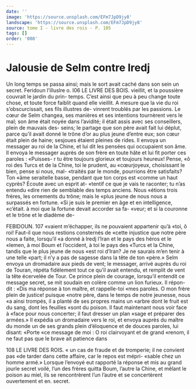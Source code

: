 ```yaml
---
date: ''
image: 'https://source.unsplash.com/EFm7JpD9jy8'
landscape: 'https://source.unsplash.com/EFm7JpD9jy8'
source: tome I - livre des rois - P. 105
tags: []
order: '008'
---
```


# Jalousie de Selm contre Iredj

Un long temps se passa ainsi; mais le sort avait caché dans son sein un secret. Feridoun l’illuslre
o.
I06 LE LIVRE DES BOIS.
vieillit, et la poussière couvrait le jardin du prin- temps. C’est ainsi que peu à peu change toute chose,
et toute force faiblit quand elle vieillit. A mesure que la vie du roi s’obscurcissait, ses fils illustres de- vinrent troublés par les passions. Le cœur de Selm changea, ses manières et ses intentions tournèrent vers le mal; son âme était noyée dans l’avidité; il
était assis avec ses conseillers, plein de mauvais des- seins; Ie partage que son père avait fait lui déplut, parce qu’il avait donné le trône d’or au plus jeune
d’entre eux; son cœur était plein de haine; sesjoues étaient pleines de rides. Il envoya un messager au roi de la Chine, et lui dit les pensées qui occupaient son âme. Il envoya le messager auprès de son frère
en toute hâte et lui fit porter ces paroles : «Puisses-
r tu être toujours glorieux et toujours heureux! Pense, «ô roi des Turcs et de la Chine, toi le prudent, au «cœurjoyeux, choisissant le bien, pense si nous, mal- «traités par le monde, pourrions être satisfaits? Ton «âme seraitelle basse, pendant que ton corps est «comme un haut cyprès? Écoute avec un esprit at- «tentif ce que je vais te raconter; tu n’as entendu «dire rien de semblable des temps anciens. Nous «étions trois frères, les ornements du trône; mais le «plus jeune de nous nous a surpassés en fortune. «Si je suis le premier en âge et en intelligence, «c’était. à moi que la fortune devait accorder sa fa-
«veur; et si la couronne et le trône et le diadème de-

FEBIDOUN. 107 «vaient m’échapper, ils ne pouvaient appartenir qu’à
«toi, ô roi! Faut-il que nous restions consternés de «cette injustice que notre père nous a faite, lorsqu’il
«a donné à lredj l’Iran et le pays des héros et le
«Iemen, à moi Boum et l’occident, à toi le pays des «Turcs et la Chine, tandis que le plus jeune de nous «est roi d’Iran? Je ne saurais m’en tenir à une telle
«part; il n’y a pas de sagesse dans la tête de ton «père.»
Selm envoya un dromadaire aux pieds de vent; le messager, arrivé auprès du roi de Touran, répéta fidèlement tout ce qu’il avait entendu, et remplit de
vent la tête écervelée de Tour. Ce prince plein de courage, lorsqu’il entendit ce message secret, se mit soudain en colère comme un lion furieux. Il répon-
dit : «Dis ma réponse à ton maître, et rappelle-toi
«mes paroles. O mon frère plein de justice! puisque «notre père, dans le temps de notre jeunesse, nous «a ainsi trompés, il a planté de ses propres mains un «arbre dont le fruit est du sang, dont les feuilles «sont du poison. Il faut maintenant nous voir face à
«face pour nous concerter; il faut dresser un plan «sage et préparer des armées.»
Il expédia un dromadaire vers le roi, et envoya auprès du maître du monde un de ses grands plein d’éloquence et de douces paroles, lui disant: «Porte
«ce message de moi : O roi clairvoyant et de grand «renom, il ne faut pas que le brave ait patience dans

108 LE LIVRE DES ROIS.
« un cas de fraude et de tromperie; il ne convient pas «de tarder dans cette affaire, car le repos est mépri- «sable chez un homme armé.» Lorsque l’envoyé
eut rapporté la réponse et mis au grand jourle secret
voilé, l’un des frères quitta Boum, l’autre la Chine,
et mêlant le poison au miel, ils se rencontrèrent l’un l’autre et se concertèrent ouvertement et en.
secret.
